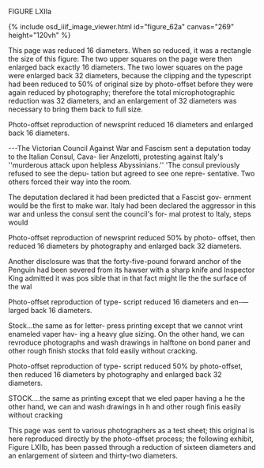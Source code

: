 FIGURE LXIIa 

{% include osd_iiif_image_viewer.html id="figure_62a" canvas="269" height="120vh" %}

This page was reduced 16 diameters. When so reduced, it was a rectangle the size of this figure: The two upper squares on the page 
were then enlarged back exactly 16 diameters. The two lower squares 
on the page were enlarged back 32 diameters, because the clipping 
and the typescript had been reduced to 50% of original size by 
photo-offset before they were again reduced by photography; 
therefore the total microphotographic reduction was 32 diameters, and an enlargement of 32 diameters was necessary to bring them back to full size. 


Photo-offset reproduction of 
newsprint reduced 16 diameters 
and enlarged back 16 diameters. 

---The Victorian Council Against 
War and Fascism sent a deputation 
today to the Italian Consul, Cava- 
lier Anzelotti, protesting against 
Italy's ''murderous attack upon 
helpless Abyssinians.'' 'The consul 
previously refused to see the depu- 
tation but agreed to see one repre- 
sentative. Two others forced their 
way into the room. 

The deputation declared it had 
been predicted that a Fascist gov- 
ernment would be the first to make 
war. Italy had been declared the 
aggressor in this war and unless 
the consul sent the council's for- 
mal protest to Italy, steps would 

Photo-offset reproduction of 
newsprint reduced 50% by photo- 
offset, then reduced 16 diameters by photography and enlarged 
back 32 diameters. 

Another disclosure was that the 
forty-five-pound forward anchor of 
the Penguin had been severed from 
its hawser with a sharp knife and 
Inspector King admitted it was pos 
sible that in that fact might lle the 
the surface of the wal 

Photo-offset reproduction of type- 
script reduced 16 diameters and en-— 
larged back 16 diameters. 

Stock...the same as for letter- 
press printing except that we 
cannot vrint enameled vaper hav- 
ing a heavy glue sizing. On the 
other hand, we can revroduce 
photographs and wash drawings in 
halftone on bond paner and other 
rough finish stocks that fold 
easily without cracking. 

Photo-offset reproduction of type- 
script reduced 50% by photo-offset, 
then reduced 16 diameters by photography and enlarged back 32 diameters. 

STOCK....the same as 
printing except that we 
eled paper having a he 
the other hand, we can 
and wash drawings in h 
and other rough finis 
easily without cracking 

This page was sent to various photographers as a test sheet; this original 
is here reproduced directly by the photo-offset process; the following exhibit, Figure LXIIb, has been passed through a reduction of sixteen diameters and an enlargement of sixteen and thirty-two diameters. 
